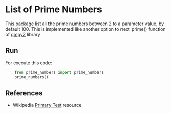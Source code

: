 List of Prime Numbers
==============================

This package list all the prime numbers between 2 to a parameter value, by default 100.
This is implemented like another option to next_prime() function of [gmpy2](https://gmpy2.readthedocs.io/en/latest/intro.html) 
library


Run
---
For execute this code:

```python
    from prime_numbers import prime_numbers
    prime_numbers()    
```

References
----------

-   Wikipedia [Primary Test](https://en.wikipedia.org/wiki/Primality_test) resource

